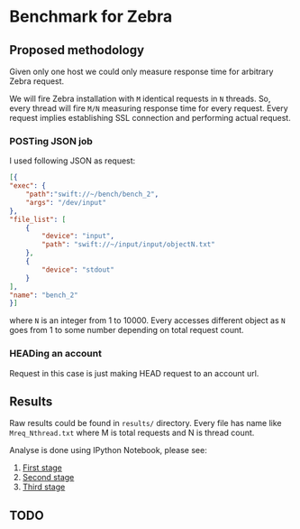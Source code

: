 # Benchmark for Zebra

## Proposed methodology

Given only one host we could only measure response time for arbitrary Zebra request.

We will fire Zebra installation with `M` identical requests in `N` threads. So, every thread will fire `M/N` measuring response time for every request. Every request implies establishing SSL connection and performing actual request.

### POSTing JSON job

I used following JSON as request:

```JSON
[{
"exec": {
    "path":"swift://~/bench/bench_2",
    "args": "/dev/input"
},
"file_list": [
    {
        "device": "input",
        "path": "swift://~/input/input/objectN.txt"
    },
    {
        "device": "stdout"
    }
],
"name": "bench_2"
}]
```

where `N` is an integer from 1 to 10000. Every accesses different object as `N` goes from 1 to some number depending on total request count.

### HEADing an account

Request in this case is just making HEAD request to an account url.

## Results

Raw results could be found in `results/` directory. Every file has name like `Mreq_Nthread.txt` where M is total requests and N is thread count.

Analyse is done using IPython Notebook, please see:

1. [First stage](http://nbviewer.ipython.org/github/rampage644/zbenchmark/blob/master/results/First.ipynb)
2. [Second stage](http://nbviewer.ipython.org/github/rampage644/zbenchmark/blob/master/results/Second.ipynb)
3. [Third stage](http://nbviewer.ipython.org/github/rampage644/zbenchmark/blob/master/results/Third.ipynb)

## TODO
